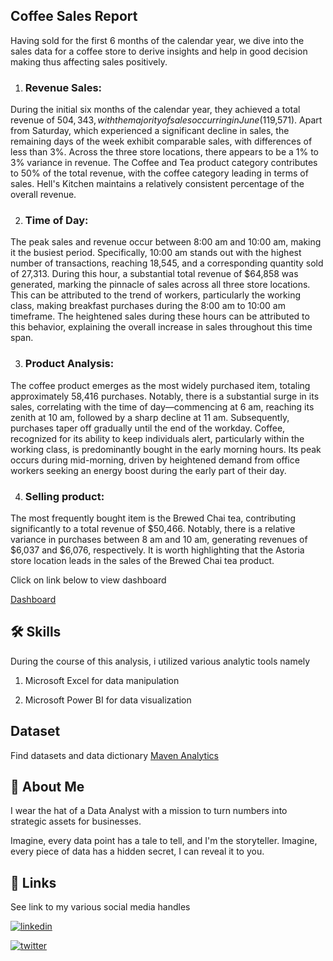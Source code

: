 
## Coffee Sales Report

Having sold for the first 6 months of the calendar year, we dive into the sales data for a coffee store to derive insights and help in good decision making thus affecting sales positively.

1. ### Revenue Sales:
During the initial six months of the calendar year, they achieved a total revenue of $504,343, with the majority of sales occurring in June ($119,571). Apart from Saturday, which experienced a significant decline in sales, the remaining days of the week exhibit comparable sales, with differences of less than 3%. Across the three store locations, there appears to be a 1% to 3% variance in revenue. The Coffee and Tea product category contributes to 50% of the total revenue, with the coffee category leading in terms of sales. Hell's Kitchen maintains a relatively consistent percentage of the overall revenue.

2. ### Time of Day:
The peak sales and revenue occur between 8:00 am and 10:00 am, making it the busiest period. Specifically, 10:00 am stands out with the highest number of transactions, reaching 18,545, and a corresponding quantity sold of 27,313. During this hour, a substantial total revenue of $64,858 was generated, marking the pinnacle of sales across all three store locations. This can be attributed to the trend of workers, particularly the working class, making breakfast purchases during the 8:00 am to 10:00 am timeframe. The heightened sales during these hours can be attributed to this behavior, explaining the overall increase in sales throughout this time span.

3. ### Product Analysis:
The coffee product emerges as the most widely purchased item, totaling approximately 58,416 purchases. Notably, there is a substantial surge in its sales, correlating with the time of day—commencing at 6 am, reaching its zenith at 10 am, followed by a sharp decline at 11 am. Subsequently, purchases taper off gradually until the end of the workday. Coffee, recognized for its ability to keep individuals alert, particularly within the working class, is predominantly bought in the early morning hours. Its peak occurs during mid-morning, driven by heightened demand from office workers seeking an energy boost during the early part of their day.

4. ### Selling product:
The most frequently bought item is the Brewed Chai tea, contributing significantly to a total revenue of $50,466. Notably, there is a relative variance in purchases between 8 am and 10 am, generating revenues of $6,037 and $6,076, respectively. It is worth highlighting that the Astoria store location leads in the sales of the Brewed Chai tea product.

Click on link below to view dashboard

 
[Dashboard](https://app.powerbi.com/view?r=eyJrIjoiNWU1NTA1YzMtMGMyNS00MGUxLTk4NDYtODU4NDY4ZjYxNDU0IiwidCI6IjA1MmE5NDA1LTY0MTItNGUyNy1hZTBjLWRiMTZhY2E1ZGViZCJ9)

## 🛠 Skills
During the course of this analysis, i utilized various analytic tools namely

1. Microsoft Excel for data manipulation

2. Microsoft Power BI for data visualization

## Dataset
Find datasets and data dictionary 
[Maven Analytics](https://www.mavenanalytics.io/data-playground?search=coffee)
## 🚀 About Me
I wear the hat of a Data Analyst with a mission to turn numbers into strategic assets for businesses.

Imagine, every data point has a tale to tell, and I'm the storyteller. Imagine, every piece of data has a hidden secret, I can reveal it to you.


## 🔗 Links
See link to my various social media handles

[![linkedin](https://img.shields.io/badge/linkedin-0A66C2?style=for-the-badge&logo=linkedin&logoColor=white)](https://www.linkedin.com/in/charles-onyebuchi/)

[![twitter](https://img.shields.io/badge/twitter-1DA1F2?style=for-the-badge&logo=twitter&logoColor=white)](https://twitter.com/CharlesPeterpa1)

